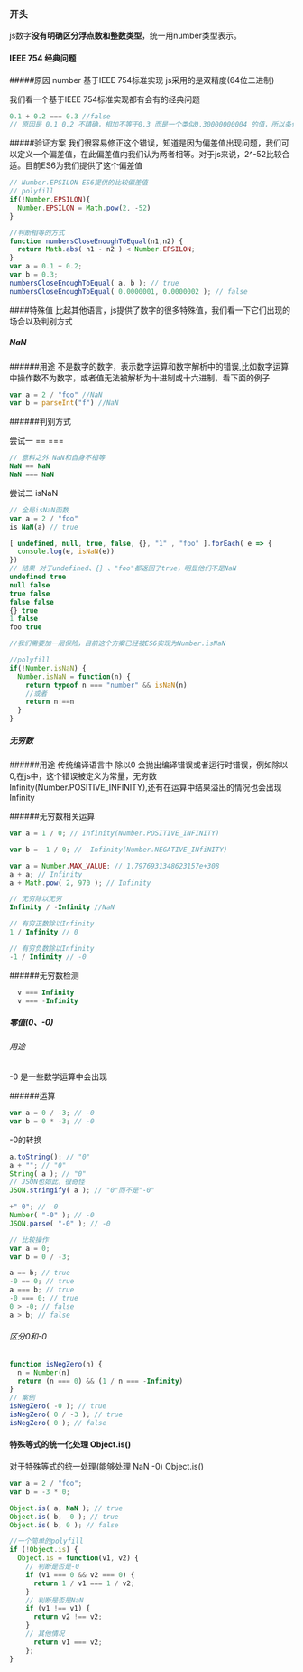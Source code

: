 ### 开头
js数字**没有明确区分浮点数和整数类型**，统一用number类型表示。

#### IEEE 754 经典问题

#####原因
number 基于IEEE 754标准实现 js采用的是双精度(64位二进制)

我们看一个基于IEEE 754标准实现都有会有的经典问题
```js
0.1 + 0.2 === 0.3 //false
// 原因是 0.1 0.2 不精确，相加不等于0.3 而是一个类似0.30000000004 的值，所以条件判断结果为false
```

#####验证方案
我们很容易修正这个错误，知道是因为偏差值出现问题，我们可以定义一个偏差值，在此偏差值内我们认为两者相等。对于js来说，2^-52比较合适。目前ES6为我们提供了这个偏差值
```js
// Number.EPSILON ES6提供的比较偏差值
// polyfill
if(!Number.EPSILON){
  Number.EPSILON = Math.pow(2, -52)
}

//判断相等的方式
function numbersCloseEnoughToEqual(n1,n2) {
  return Math.abs( n1 - n2 ) < Number.EPSILON;
}
var a = 0.1 + 0.2;
var b = 0.3;
numbersCloseEnoughToEqual( a, b ); // true
numbersCloseEnoughToEqual( 0.0000001, 0.0000002 ); // false
```

####特殊值
比起其他语言，js提供了数字的很多特殊值，我们看一下它们出现的场合以及判别方式

##### NaN

######用途
不是数字的数字，表示数字运算和数字解析中的错误,比如数字运算中操作数不为数字，或者值无法被解析为十进制或十六进制，看下面的例子
```js
var a = 2 / "foo" //NaN
var b = parseInt("f") //NaN
```
######判别方式

尝试一 == ===
```js
// 意料之外 NaN和自身不相等
NaN == NaN
NaN === NaN
```
尝试二 isNaN
```js
// 全局isNaN函数
var a = 2 / "foo"
is NaN(a) // true

[ undefined, null, true, false, {}, "1" , "foo" ].forEach( e => {
  console.log(e, isNaN(e))
})
// 结果 对于undefined、{} 、"foo"都返回了true，明显他们不是NaN
undefined true
null false
true false
false false
{} true
1 false
foo true

//我们需要加一层保险，目前这个方案已经被ES6实现为Number.isNaN

//polyfill
if(!Number.isNaN) {
  Number.isNaN = function(n) {
    return typeof n === "number" && isNaN(n)
    //或者
    return n!==n
  }
}

```

##### 无穷数 
######用途
传统编译语言中 除以0 会抛出编译错误或者运行时错误，例如除以0,在js中，这个错误被定义为常量，无穷数 Infinity(Number.POSITIVE_INFINITY),还有在运算中结果溢出的情况也会出现Infinity

######无穷数相关运算
```js
var a = 1 / 0; // Infinity(Number.POSITIVE_INFINITY)

var b = -1 / 0; // -Infinity(Number.NEGATIVE_INfiNITY)

var a = Number.MAX_VALUE; // 1.7976931348623157e+308
a + a; // Infinity
a + Math.pow( 2, 970 ); // Infinity

// 无穷除以无穷 
Infinity / -Infinity //NaN

// 有穷正数除以Infinity
1 / Infinity // 0

// 有穷负数除以Infinity
-1 / Infinity // -0
```
######无穷数检测
```js
  v === Infinity
  v === -Infinity
```

##### 零值(0、-0) 
###### 用途
-0 是一些数学运算中会出现

######运算
```js
var a = 0 / -3; // -0
var b = 0 * -3; // -0
```
-0的转换
```js
a.toString(); // "0"
a + ""; // "0"
String( a ); // "0"
// JSON也如此，很奇怪
JSON.stringify( a ); // "0"而不是"-0"

+"-0"; // -0
Number( "-0" ); // -0
JSON.parse( "-0" ); // -0

// 比较操作
var a = 0;
var b = 0 / -3;

a == b; // true
-0 == 0; // true
a === b; // true
-0 === 0; // true
0 > -0; // false
a > b; // false
```
###### 区分0和-0
```js
function isNegZero(n) {
  n = Number(n)
  return (n === 0) && (1 / n === -Infinity)
}
// 案例
isNegZero( -0 ); // true
isNegZero( 0 / -3 ); // true
isNegZero( 0 ); // false
```
#### 特殊等式的统一化处理 Object.is()
对于特殊等式的统一处理(能够处理 NaN -0) Object.is()
```js
var a = 2 / "foo";
var b = -3 * 0;

Object.is( a, NaN ); // true
Object.is( b, -0 ); // true
Object.is( b, 0 ); // false

//一个简单的polyfill
if (!Object.is) {
  Object.is = function(v1, v2) {
    // 判断是否是-0
    if (v1 === 0 && v2 === 0) {
      return 1 / v1 === 1 / v2;
    }
    // 判断是否是NaN
    if (v1 !== v1) {
      return v2 !== v2;
    }
    // 其他情况
      return v1 === v2;
    };
}
```